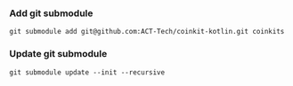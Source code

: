 ### Add git submodule
    git submodule add git@github.com:ACT-Tech/coinkit-kotlin.git coinkits

### Update git submodule
    git submodule update --init --recursive